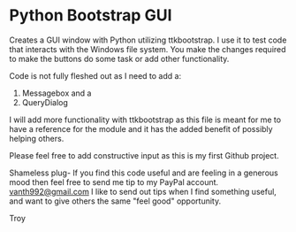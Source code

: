 # Python Bootstrap GUI
Creates a GUI window with Python utilizing ttkbootstrap. I use it to test code that interacts with the Windows file system.
You make the changes required to make the buttons do some task or add other functionality.

Code is not fully fleshed out as I need to add a:
1)  Messagebox and a
2)  QueryDialog

I will add more functionality with ttkbootstrap as this file is meant for me to have a reference for the module
and it has the added benefit of possibly helping others.

Please feel free to add constructive input as this is my first Github project.

Shameless plug-
If you find this code useful and are feeling in a generous mood then feel free to send me tip to my PayPal account.
vanth992@gmail.com
I like to send out tips when I find something useful, and want to give others the same "feel good" opportunity.
    
Troy
